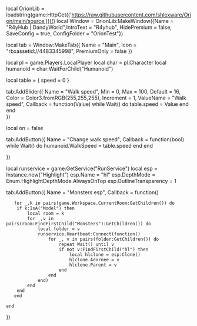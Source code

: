 local OrionLib = loadstring(game:HttpGet(('https://raw.githubusercontent.com/shlexware/Orion/main/source')))()
local Window = OrionLib:MakeWindow({Name = "R4yHub | DandyWorld",IntroText = "R4yhub", HidePremium = false, SaveConfig = true, ConfigFolder = "OrionTest"})

local tab = Window:MakeTab({ 
    Name = "Main",
    Icon = "rbxassetid://4483345998",
    PremiumOnly = false
})

local pl = game.Players.LocalPlayer
local char = pl.Character
local humanoid = char:WaitForChild("Humanoid")

local table = {
    speed = 0
}

tab:AddSlider({
	Name = "Walk speed",
	Min = 0,
	Max = 100,
	Default = 16,
	Color = Color3.fromRGB(255,255,255),
	Increment = 1,
	ValueName = "Walk speed",
	Callback = function(Value)
        while Wait() do
            table.speed = Value
        end
	end    
})


local on = false

tab:AddButton({
    Name = "Change walk speed",
    Callback = function(bool)
            while  Wait() do
                humanoid.WalkSpeed = table.speed
            end
    end

})



local runservice = game:GetService("RunService")
local esp = Instance.new("Highlight")
esp.Name = "hl"
esp.DepthMode = Enum.HighlightDepthMode.AlwaysOnTop
esp.OutlineTransparency = 1


tab:AddButton({
    Name = "Monsters esp",
    Callback = function()

       for _,k in pairs(game.Workspace.CurrentRoom:GetChildren()) do
        if k:IsA("Model") then
            local room = k
            for _,v in pairs(room:FindFirstChild("Monsters"):GetChildren()) do
                local folder = v
                runservice.Heartbeat:Connect(function()
                    for _, v in pairs(folder:GetChildren()) do
                        repeat Wait() until v
                        if not v:FindFirstChild("hl") then
                            local hlclone = esp:Clone()
                            hlclone.Adornee = v
                            hlclone.Parent = v
                        end
                    end
                end)
            end
        end
       end
        
    end
})
